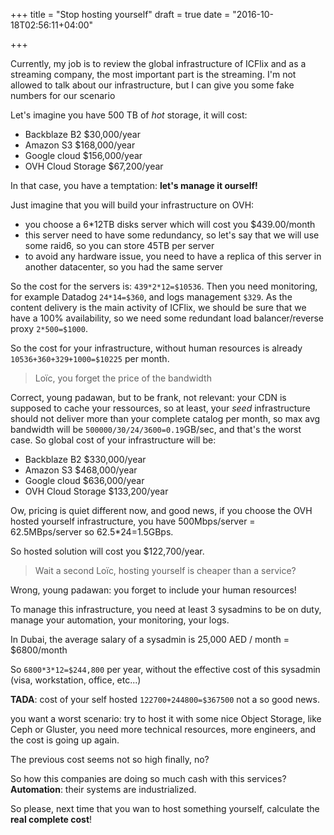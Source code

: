+++
title = "Stop hosting yourself"
draft = true
date = "2016-10-18T02:56:11+04:00"

+++

Currently, my job is to review the global infrastructure of ICFlix and as a streaming company, the most important part is the streaming. I'm not allowed to talk about our infrastructure, but I can give you some fake numbers for our scenario

Let's imagine you have 500 TB of _hot_ storage, it will cost:

* Backblaze B2 $30,000/year
* Amazon S3 $168,000/year
* Google cloud $156,000/year
* OVH Cloud Storage $67,200/year

In that case, you have a temptation: **let's manage it ourself!**

Just imagine that you will build your infrastructure on OVH:

* you choose a 6*12TB disks server which will cost you $439.00/month
* this server need to have some redundancy, so let's say that we will use some raid6, so you can store 45TB per server
* to avoid any hardware issue, you need to have a replica of this server in another datacenter, so you had the same server

So the cost for the servers is: ```439*2*12=$10536```. Then you need monitoring, for example Datadog ```24*14=$360```, and logs management ```$329```. As the content delivery is the main activity of ICFlix, we should be sure that we have a 100% availability, so we need some redundant load balancer/reverse proxy ```2*500=$1000```.

So the cost for your infrastructure, without human resources is already ```10536+360+329+1000=$10225``` per month.

> Loïc, you forget the price of the bandwidth

Correct, young padawan, but to be frank, not relevant: your CDN is supposed to cache your ressources, so at least, your _seed_ infrastructure should not deliver more than your complete catalog per month, so max avg bandwidth will be ```500000/30/24/3600=0.19```GB/sec, and that's the worst case. So global cost of your infrastructure will be:

* Backblaze B2 $330,000/year
* Amazon S3 $468,000/year
* Google cloud $636,000/year
* OVH Cloud Storage $133,200/year

Ow, pricing is quiet different now, and good news, if you choose the OVH hosted yourself infrastructure, you have 500Mbps/server = 62.5MBps/server so 62.5*24=1.5GBps.


So hosted solution will cost you $122,700/year.

> Wait a second Loïc, hosting yourself is cheaper than a service?

Wrong, young padawan: you forget to include your human resources!

To manage this infrastructure, you need at least 3 sysadmins to be on duty, manage your automation, your monitoring, your logs.

In Dubai, the average salary of a sysadmin is 25,000 AED / month = $6800/month

So ```6800*3*12=$244,800``` per year, without the effective cost of this sysadmin (visa, workstation, office, etc...)

**TADA**: cost of your self hosted ```122700+244800=$367500``` not a so good news.

you want a worst scenario: try to host it with some nice Object Storage, like Ceph or Gluster, you need more technical resources, more engineers, and the cost is going up again.

The previous cost seems not so high finally, no?

So how this companies are doing so much cash with this services? **Automation**: their systems are industrialized.

So please, next time that you wan to host something yourself, calculate the **real complete cost**!
